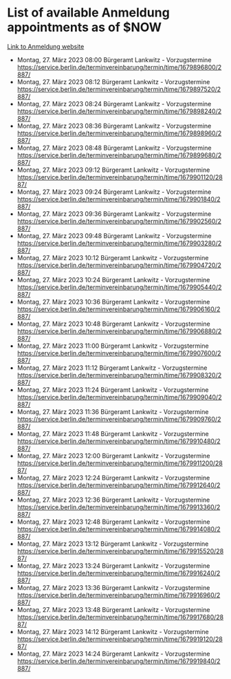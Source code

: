 # List of available Anmeldung appointments as of $NOW
[Link to Anmeldung website](https://service.berlin.de/terminvereinbarung/termin/tag.php?termin=1&anliegen[]=120686&dienstleisterlist=122210,122217,327316,122219,327312,122227,327314,122231,327346,122243,327348,122254,122252,329742,122260,329745,122262,329748,122271,327278,122273,327274,122277,327276,330436,122280,327294,122282,327290,122284,327292,122291,327270,122285,327266,122286,327264,122296,327268,150230,329760,122297,327286,122294,327284,122312,329763,122314,329775,122304,327330,122311,327334,122309,327332,317869,122281,327352,122279,329772,122283,122276,327324,122274,327326,122267,329766,122246,327318,122251,327320,122257,327322,122208,327298,122226,327300&herkunft=http%3A%2F%2Fservice.berlin.de%2Fdienstleistung%2F120686%2F)
- Montag, 27. März 2023 08:00 Bürgeramt Lankwitz - Vorzugstermine https://service.berlin.de/terminvereinbarung/termin/time/1679896800/2887/
- Montag, 27. März 2023 08:12 Bürgeramt Lankwitz - Vorzugstermine https://service.berlin.de/terminvereinbarung/termin/time/1679897520/2887/
- Montag, 27. März 2023 08:24 Bürgeramt Lankwitz - Vorzugstermine https://service.berlin.de/terminvereinbarung/termin/time/1679898240/2887/
- Montag, 27. März 2023 08:36 Bürgeramt Lankwitz - Vorzugstermine https://service.berlin.de/terminvereinbarung/termin/time/1679898960/2887/
- Montag, 27. März 2023 08:48 Bürgeramt Lankwitz - Vorzugstermine https://service.berlin.de/terminvereinbarung/termin/time/1679899680/2887/
- Montag, 27. März 2023 09:12 Bürgeramt Lankwitz - Vorzugstermine https://service.berlin.de/terminvereinbarung/termin/time/1679901120/2887/
- Montag, 27. März 2023 09:24 Bürgeramt Lankwitz - Vorzugstermine https://service.berlin.de/terminvereinbarung/termin/time/1679901840/2887/
- Montag, 27. März 2023 09:36 Bürgeramt Lankwitz - Vorzugstermine https://service.berlin.de/terminvereinbarung/termin/time/1679902560/2887/
- Montag, 27. März 2023 09:48 Bürgeramt Lankwitz - Vorzugstermine https://service.berlin.de/terminvereinbarung/termin/time/1679903280/2887/
- Montag, 27. März 2023 10:12 Bürgeramt Lankwitz - Vorzugstermine https://service.berlin.de/terminvereinbarung/termin/time/1679904720/2887/
- Montag, 27. März 2023 10:24 Bürgeramt Lankwitz - Vorzugstermine https://service.berlin.de/terminvereinbarung/termin/time/1679905440/2887/
- Montag, 27. März 2023 10:36 Bürgeramt Lankwitz - Vorzugstermine https://service.berlin.de/terminvereinbarung/termin/time/1679906160/2887/
- Montag, 27. März 2023 10:48 Bürgeramt Lankwitz - Vorzugstermine https://service.berlin.de/terminvereinbarung/termin/time/1679906880/2887/
- Montag, 27. März 2023 11:00 Bürgeramt Lankwitz - Vorzugstermine https://service.berlin.de/terminvereinbarung/termin/time/1679907600/2887/
- Montag, 27. März 2023 11:12 Bürgeramt Lankwitz - Vorzugstermine https://service.berlin.de/terminvereinbarung/termin/time/1679908320/2887/
- Montag, 27. März 2023 11:24 Bürgeramt Lankwitz - Vorzugstermine https://service.berlin.de/terminvereinbarung/termin/time/1679909040/2887/
- Montag, 27. März 2023 11:36 Bürgeramt Lankwitz - Vorzugstermine https://service.berlin.de/terminvereinbarung/termin/time/1679909760/2887/
- Montag, 27. März 2023 11:48 Bürgeramt Lankwitz - Vorzugstermine https://service.berlin.de/terminvereinbarung/termin/time/1679910480/2887/
- Montag, 27. März 2023 12:00 Bürgeramt Lankwitz - Vorzugstermine https://service.berlin.de/terminvereinbarung/termin/time/1679911200/2887/
- Montag, 27. März 2023 12:24 Bürgeramt Lankwitz - Vorzugstermine https://service.berlin.de/terminvereinbarung/termin/time/1679912640/2887/
- Montag, 27. März 2023 12:36 Bürgeramt Lankwitz - Vorzugstermine https://service.berlin.de/terminvereinbarung/termin/time/1679913360/2887/
- Montag, 27. März 2023 12:48 Bürgeramt Lankwitz - Vorzugstermine https://service.berlin.de/terminvereinbarung/termin/time/1679914080/2887/
- Montag, 27. März 2023 13:12 Bürgeramt Lankwitz - Vorzugstermine https://service.berlin.de/terminvereinbarung/termin/time/1679915520/2887/
- Montag, 27. März 2023 13:24 Bürgeramt Lankwitz - Vorzugstermine https://service.berlin.de/terminvereinbarung/termin/time/1679916240/2887/
- Montag, 27. März 2023 13:36 Bürgeramt Lankwitz - Vorzugstermine https://service.berlin.de/terminvereinbarung/termin/time/1679916960/2887/
- Montag, 27. März 2023 13:48 Bürgeramt Lankwitz - Vorzugstermine https://service.berlin.de/terminvereinbarung/termin/time/1679917680/2887/
- Montag, 27. März 2023 14:12 Bürgeramt Lankwitz - Vorzugstermine https://service.berlin.de/terminvereinbarung/termin/time/1679919120/2887/
- Montag, 27. März 2023 14:24 Bürgeramt Lankwitz - Vorzugstermine https://service.berlin.de/terminvereinbarung/termin/time/1679919840/2887/

